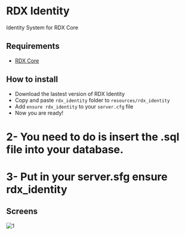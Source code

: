 # RDX Identity
Identity System for RDX Core

## Requirements
- [RDX Core]()

## How to install
* Download the lastest version of RDX Identity
* Copy and paste ```rdx_identity``` folder to ```resources/rdx_identity```
* Add ```ensure rdx_identity``` to your ```server.cfg``` file
* Now you are ready!

# 2- You need to do is insert the .sql file into your database.

# 3- Put in your server.sfg ensure rdx_identity

## Screens
![1](https://cdn.discordapp.com/attachments/686807996420063232/845642380509446194/unknown_1.png)
